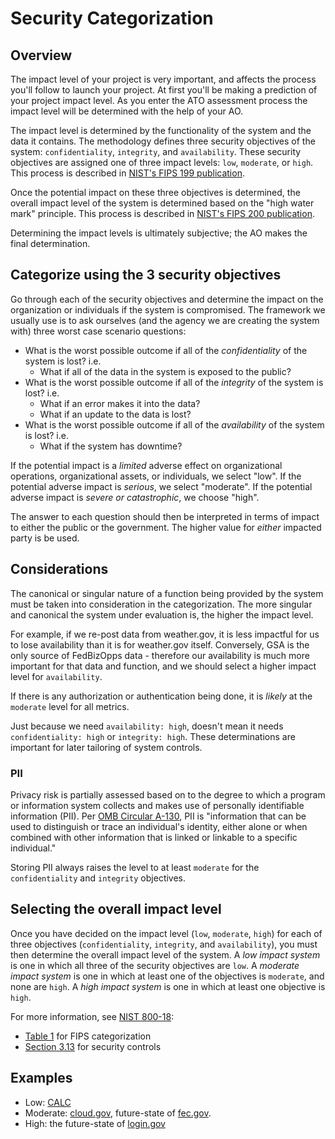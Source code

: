 # Security Categorization

## Overview

The impact level of your project is very important, and affects the process you'll follow to launch your project. At first you'll be making a prediction of your project impact level. As you enter the ATO assessment process the impact level will be determined with the help of your AO.

The impact level is determined by the functionality of the system and the data it contains. The methodology defines three security objectives of the system: `confidentiality`, `integrity`, and `availability`. These security objectives are assigned one of three impact levels: `low`, `moderate`, or `high`. This process is described in [NIST's FIPS 199 publication](http://csrc.nist.gov/publications/fips/fips199/FIPS-PUB-199-final.pdf).

Once the potential impact on these three objectives is determined, the overall impact level of the system is determined based on the "high water mark" principle. This process is described in [NIST's FIPS 200 publication](http://csrc.nist.gov/publications/fips/fips200/FIPS-200-final-march.pdf).

Determining the impact levels is ultimately subjective; the AO makes the final determination.

## Categorize using the 3 security objectives

Go through each of the security objectives and determine the impact on the organization or individuals if the system is compromised. The framework we usually use is to ask ourselves (and the agency we are creating the system with) three worst case scenario questions:

- What is the worst possible outcome if all of the _confidentiality_ of the system is lost? i.e.
  - What if all of the data in the system is exposed to the public?
- What is the worst possible outcome if all of the _integrity_ of the system is lost? i.e.
  - What if an error makes it into the data?
  - What if an update to the data is lost?
- What is the worst possible outcome if all of the _availability_ of the system is lost? i.e.
  - What if the system has downtime?

If the potential impact is a _limited_ adverse effect on organizational operations, organizational assets, or individuals, we select "low". If the potential adverse impact is _serious_, we select "moderate". If the potential adverse impact is _severe or catastrophic_, we choose "high".

The answer to each question should then be interpreted in terms of impact to either the public or the government. The higher value for _either_ impacted party is be used.

## Considerations

The canonical or singular nature of a function being provided by the system must be taken into consideration in the categorization. The more singular and canonical the system under evaluation is, the higher the impact level.

For example, if we re-post data from weather.gov, it is less impactful for us to lose availability than it is for weather.gov itself. Conversely, GSA is the only source of FedBizOpps data - therefore our availability is much more important for that data and function, and we should select a higher impact level for `availability`.

If there is any authorization or authentication being done, it is _likely_ at the `moderate` level for all metrics.

Just because we need `availability: high`, doesn't mean it needs `confidentiality: high` or `integrity: high`. These determinations are important for later tailoring of system controls.

### PII

Privacy risk is partially assessed based on to the degree to which a program or information system collects and makes use of personally identifiable information (PII). Per [OMB Circular A-130](https://obamawhitehouse.archives.gov/sites/default/files/omb/assets/OMB/circulars/a130/a130revised.pdf), PII is "information that can be used to distinguish or trace an individual's identity, either alone or when combined with other information that is linked or linkable to a specific individual."

Storing PII always raises the level to at least `moderate` for the `confidentiality` and `integrity` objectives.

## Selecting the overall impact level

Once you have decided on the impact level (`low`, `moderate`, `high`) for each of three objectives (`confidentiality`, `integrity`, and `availability`), you must then determine the overall impact level of the system. A _low impact system_ is one in which all three of the security objectives are `low`. A _moderate impact system_ is one in which at least one of the objectives is `moderate`, and none are `high`. A _high impact system_ is one in which at least one objective is `high`.

For more information, see [NIST 800-18](http://csrc.nist.gov/publications/nistpubs/800-18-Rev1/sp800-18-Rev1-final.pdf):

- [Table 1](http://nvlpubs.nist.gov/nistpubs/Legacy/SP/nistspecialpublication800-18r1.pdf#page=27) for FIPS categorization
- [Section 3.13](http://csrc.nist.gov/publications/nistpubs/800-18-Rev1/sp800-18-Rev1-final.pdf#page=31) for security controls

## Examples

- Low: [CALC](https://calc.gsa.gov)
- Moderate: [cloud.gov](https://cloud.gov), future-state of [fec.gov](https://fec.gov/).
- High: the future-state of [login.gov](https://login.gov)
